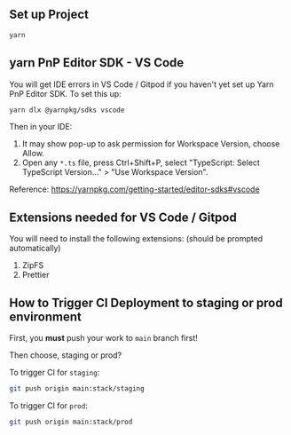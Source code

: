 ## Set up Project

```bash
yarn
```

## yarn PnP Editor SDK - VS Code

You will get IDE errors in VS Code / Gitpod if you haven't yet set up Yarn PnP Editor SDK.
To set this up:

```bash
yarn dlx @yarnpkg/sdks vscode
```

Then in your IDE:

1. It may show pop-up to ask permission for Workspace Version, choose Allow.
2. Open any `*.ts` file, press Ctrl+Shift+P, select "TypeScript: Select TypeScript Version..." > "Use Workspace Version".

Reference: https://yarnpkg.com/getting-started/editor-sdks#vscode

## Extensions needed for VS Code / Gitpod

You will need to install the following extensions: (should be prompted automatically)

1. ZipFS
2. Prettier

## How to Trigger CI Deployment to staging or prod environment

First, you **must** push your work to `main` branch first!

Then choose, staging or prod?

To trigger CI for `staging`:

```bash
git push origin main:stack/staging
```

To trigger CI for `prod`:

```bash
git push origin main:stack/prod
```
